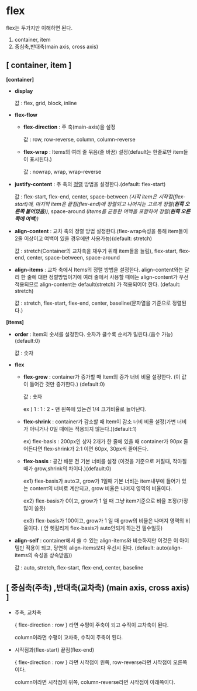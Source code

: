 # flex

flex는 두가지만 이해하면 된다.

1. container, item
2. 중심축,반대축(main axis, cross axis)

## [ container, item ]

**[container]**

- **display**

  값 : flex, grid, block, inline

- **flex-flow**

  - **flex-direction** : 주 축(main-axis)을 설정

    값 : row, row-reverse, column, column-reverse

  - **flex-wrap** : Items의 여러 줄 묶음(줄 바꿈) 설정(default는 한줄로만 item들이 표시된다.)

    값 : nowrap, wrap, wrap-reverse

- **justify-content** : 주 축의 <u>정렬</u> 방법을 설정한다.(default: flex-start)

  값 : flex-start, flex-end, center, space-between _(시작 item은 시작점(flex-start)에, 마지막 item은 끝점(flex-end)에 정렬되고 나머지는 고르게 정렬(**왼쪽 오른쪽 붙어있음**))_, space-around _(Items를 균등한 여백을 포함하여 정렬(**왼쪽 오른쪽에 여백**))_

- **align-content** : 교차 축의 정렬 방법 설정한다.(flex-wrap속성을 통해 item들이 2줄 이상이고 여백이 있을 경우에만 사용가능)(default: stretch)

  값 : stretch(Container의 교차축을 채우기 위해 item들을 늘림), flex-start, flex-end, center, space-between, space-around

- **align-items** : 교차 축에서 Items의 정렬 방법을 설정한다. align-content와는 달리 한 줄에 대한 정렬방법이기에 여러 줄에서 사용할 때에는 align-content가 우선 적용되므로 align-content는 default(stretch) 가 적용되어야 한다. (default: stretch)

  값 : stretch, flex-start, flex-end, center, baseline(문자열을 기준으로 정렬된다.)

**[items]**

- **order** : Item의 숫서를 설정한다. 숫자가 클수록 순서가 밀린다.(음수 가능)(default:0)

  값 : 숫자

- **flex**

  - **flex-grow** : container가 증가할 때 Item의 증가 너비 비율 설정한다. (이 값이 들어간 것만 증가한다.) (default:0)

    값 : 숫자

    ex ) 1 : 1 : 2 - 맨 왼쪽에 있는건 1/4 크기비율로 늘어난다.

  - **flex-shrink** : container가 감소할 때 Item이 감소 너비 비율 설정(가변 너비가 아니거나 0일 때에는 적용되지 않는다.)(default:1)

    ex) flex-basis : 200px인 상자 2개가 한 줄에 있을 때 container가 90px 줄어든다면 flex-shrink가 2:1 이면 60px, 30px씩 줄어든다.

  - **flex-basis** : 공간 배분 전 기본 너비를 설정 (이것을 기준으로 커질때, 작아질 때가 grow,shrink의 차이다.)(default:0)

    ex1) flex-basis가 auto고, grow가 1일때 기본 너비는 item내부에 들어가 있는 content의 너비로 계산되고, grow 비율은 나머지 영역의 비율이다.

    ex2) flex-basis가 0이고, grow가 1 일 때 그냥 item기준으로 비율 조정(가장 많이 쓸듯)

    ex3) flex-basis가 100이고, grow가 1 일 때 grow의 비율은 나머지 영역의 비율이다. ( 안 헷갈리게 flex-basis가 auto안되게 하는건 필수일듯)

- **align-self** : container에서 쓸 수 있는 align-items와 비슷하지만 이것은 이 아이템만 적용이 되고, 당연히 align-items보다 우선시 된다. (default: auto(align-items의 속성을 상속받음))

  값 : auto, stretch, flex-start, flex-end, center, baseline

## [ 중심축(주축) ,반대축(교차축) (main axis, cross axis) ]

- 주축, 교차축

  { flex-direction : row } 라면 수평이 주축이 되고 수직이 교차축이 된다.

  column이라면 수평이 교차축, 수직이 주축이 된다.

- 시작점과(flex-start) 끝점(flex-end)

  { flex-direction : row } 라면 시작점이 왼쪽, row-reverse라면 시작점이 오른쪽이다.

  column이라면 시작점이 위쪽, column-reverse라면 시작점이 아래쪽이다.
